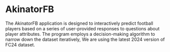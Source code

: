 # AkinatorFB
The AkinatorFB application is designed to interactively predict football players based on a series of user-provided responses to questions about player attributes. The program employs a decision-making algorithm to narrow down the dataset iteratively, We are using the latest 2024 version of FC24 dataset. 

